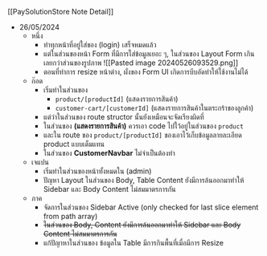 [[PaySolutionStore Note Detail]] 

- 26/05/2024
	- หนึ่ง 
		- ทำทุกหน้าที่อยู่ใส่ของ (login) เสร็จหมดแล้ว
		- แต่ในส่วนของหน้า Form ที่มีการใส่ข้อมูลเยอะ ๆ, ในส่วนของ Layout Form เกินเลยกว่าส่วนของรูปภาพ ![[Pasted image 20240526093529.png]]
		- ตอนที่ทำการ resize หน้าต่าง, ผั่งของ Form UI เกิดการบีบอัดทำให้ใช้งานไม่ได้
	- ก๊อด
		- เริ่มทำในส่วนของ 
			- `product/[productId]` (แสดงรายการสินค้า) 
			- `customer-cart/[customerId]`  (แสดงรายการสินค้าในตระกร้าของลูกค้า) 
		- แต่ว่าในส่วนของ route structor นั้นยังเหมือนจะจัดเรียงผิดที่
		- ในส่วนของ **(แสดงรายการสินค้า)** ควรเอา code ไปใว้อยู่ในส่วนของ `product` 
		- และใน route ของ `product/[productId]` ของเอาไว้เก็บข้อมูลลายละเอียด product แบบเต็มแทน
		- ในส่วนของ **CustomerNavbar** ไม่จำเป็นต้องทำ
	- เจแปน
		- เริ่มทำในส่วนของหน้าทั้งหมดใน (admin)
		- ปัญหา Layout ในส่วนของ Body, Table Content ยังมีการล้นออกมาทำให้ Sidebar และ Body Content ไม่สมมาตรการกัน
	- ภาค
		- จัดการในส่วนของ Sidebar Active (only checked for last slice element from path array) 
		- ~~ในส่วนของ Body, Content ยังมีการล้นออกมาทำให้ Sidebar และ Body Content ไม่สมมาตรการกัน~~ 
		- แก้ปัญาหาในส่วนของ ข้อมูลใน Table มีการกินพื้นที่เมื่อมีการ Resize 